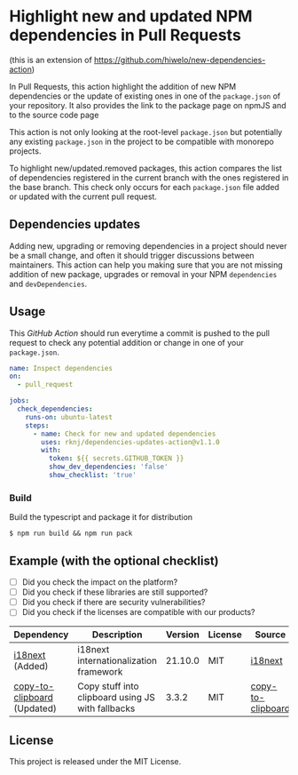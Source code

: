 # Highlight new and updated NPM dependencies in Pull Requests

(this is an extension of https://github.com/hiwelo/new-dependencies-action)

In Pull Requests, this action highlight the addition of new NPM dependencies or 
the update of existing ones in one of the `package.json` of your repository.
It also provides the link to the package page on npmJS and to the source code page

This action is not only looking at the root-level `package.json` but potentially
any existing `package.json` in the project to be compatible with monorepo
projects.

To highlight new/updated.removed packages, this action compares the list of dependencies
registered in the current branch with the ones registered in the base branch.
This check only occurs for each `package.json` file added or updated with the
current pull request.

## Dependencies updates

Adding new, upgrading or removing dependencies in a project should never be a small change, 
and often it should trigger discussions between maintainers. This action can help you
making sure that you are not missing addition of new package, upgrades or removal in your NPM
`dependencies` and `devDependencies`.

## Usage

This _GitHub Action_ should run everytime a commit is pushed to the pull request
to check any potential addition or change in one of your `package.json`.

```yml
name: Inspect dependencies
on:
  - pull_request

jobs:
  check_dependencies:
    runs-on: ubuntu-latest
    steps:
      - name: Check for new and updated dependencies
        uses: rknj/dependencies-updates-action@v1.1.0
        with:
          token: ${{ secrets.GITHUB_TOKEN }}
          show_dev_dependencies: 'false'
          show_checklist: 'true'

```

### Build

Build the typescript and package it for distribution

```
$ npm run build && npm run pack
```

## Example (with the optional checklist)

- [ ] Did you check the impact on the platform?
- [ ] Did you check if these libraries are still supported?
- [ ] Did you check if there are security vulnerabilities?
- [ ] Did you check if the licenses are compatible with our products?

| Dependency | Description | Version | License | Source |
| ----------- | ------------------ | ------------------ | ------------------ | ------------------ |
| [i18next](https://www.npmjs.com/package/i18next) (Added) | i18next internationalization framework | 21.10.0 | MIT | [i18next](https://www.i18next.com) |
| [copy-to-clipboard](https://www.npmjs.com/package/copy-to-clipboard) (Updated) | Copy stuff into clipboard using JS with fallbacks | 3.3.2 | MIT | [copy-to-clipboard](https://github.com/sudodoki/copy-to-clipboard#readme) |

## License

This project is released under the MIT License.
